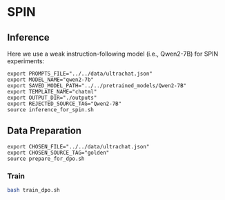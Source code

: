 # SPIN

## Inference

Here we use a weak instruction-following model (i.e., Qwen2-7B) for SPIN experiments:

```
export PROMPTS_FILE="../../data/ultrachat.json"
export MODEL_NAME="qwen2-7b"
export SAVED_MODEL_PATH="../../pretrained_models/Qwen2-7B"
export TEMPLATE_NAME="chatml"
export OUTPUT_DIR="./outputs"
export REJECTED_SOURCE_TAG="Qwen2-7B"
source inference_for_spin.sh
```

## Data Preparation

```
export CHOSEN_FILE="../../data/ultrachat.json"
export CHOSEN_SOURCE_TAG="golden"
source prepare_for_dpo.sh
```

### Train

```bash
bash train_dpo.sh
```
